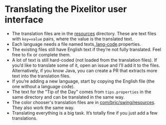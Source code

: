 # Translating the Pixelitor user interface

- The translation files are in the [resources](src/main/resources) directory. These are text files with `key=value` pairs, where the value is the translated text.
- Each language needs a file named texts_<a href="https://en.wikipedia.org/wiki/List_of_ISO_639-1_codes">lang-code</a>.properties.
- The existing files still have English text if they’re not fully translated. Feel free to fix or complete them.
- A lot of text is still hard-coded (not loaded from the translation files). If you’d like to translate some of it, open an issue and I’ll add it to the files. Alternatively, if you know Java, you can create a PR that extracts more text into the translation files.
- If you’re adding a new language, start by copying the English file (the one without a language code).
- The text for the "Tip of the Day" comes from `tips.properties` in the same directory and can be translated in the same way.
- The color chooser's translation files are in [com/bric/swing/resources](src/main/resources/com/bric/swing/resources). They also work the same way.
- Translating everything is a big task. It’s totally fine if you just add a few translations.
 
 
